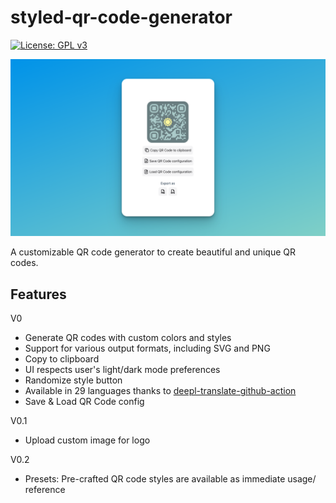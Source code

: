 # styled-qr-code-generator
[![License: GPL v3](https://img.shields.io/badge/License-GPLv3-blue.svg)](https://www.gnu.org/licenses/gpl-3.0)

![App preview](public/app_preview.png)

A customizable QR code generator to create beautiful and unique QR codes.

## Features

V0
- Generate QR codes with custom colors and styles
- Support for various output formats, including SVG and PNG
- Copy to clipboard
- UI respects user's light/dark mode preferences
- Randomize style button
- Available in 29 languages thanks to [deepl-translate-github-action](https://github.com/lyqht/deepl-translate-github-action)
- Save & Load QR Code config

V0.1
- Upload custom image for logo

V0.2
- Presets: Pre-crafted QR code styles are available as immediate usage/ reference
